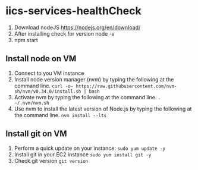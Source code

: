 # iics-services-healthCheck
1. Download nodeJS https://nodejs.org/en/download/ 
2. After installing check for version node -v
3. npm start

## Install node on VM

1. Connect to you VM instance
2. Install node version manager (nvm) by typing the following at the command line.
    `curl -o- https://raw.githubusercontent.com/nvm-sh/nvm/v0.34.0/install.sh | bash`
3. Activate nvm by typing the following at the command line. 
    `. ~/.nvm/nvm.sh`
4. Use nvm to install the latest version of Node.js by typing the following at the command line.
   `nvm install --lts`

## Install git on VM

1. Perform a quick update on your instance:
   `sudo yum update -y`
2. Install git in your EC2 instance
   `sudo yum install git -y`
3. Check git version
  `git version`



